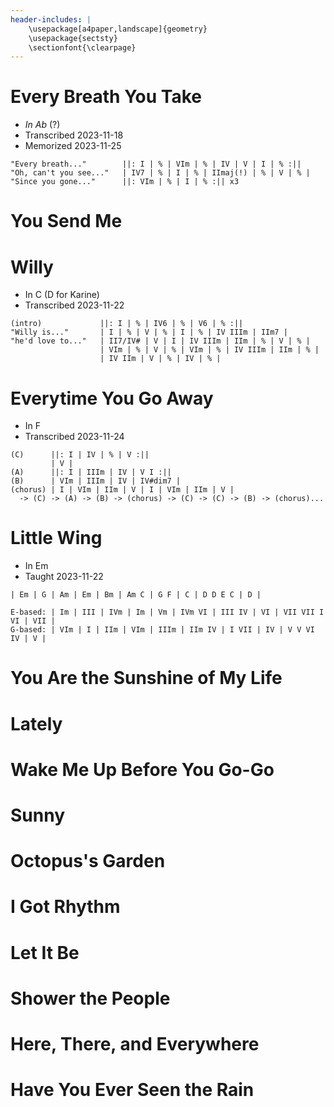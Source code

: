```yaml
---
header-includes: |
    \usepackage[a4paper,landscape]{geometry}
    \usepackage{sectsty}
    \sectionfont{\clearpage}
---
```


# Every Breath You Take

- _In Ab_ (?)
- Transcribed 2023-11-18
- Memorized 2023-11-25

```
"Every breath..."        ||: I | % | VIm | % | IV | V | I | % :||
"Oh, can't you see..."   | IV7 | % | I | % | IImaj(!) | % | V | % |
"Since you gone..."      ||: VIm | % | I | % :|| x3
```



# You Send Me


# Willy
- In C (D for Karine)
- Transcribed 2023-11-22

```
(intro)             ||: I | % | IV6 | % | V6 | % :||
"Willy is..."       | I | % | V | % | I | % | IV IIIm | IIm7 |
"he'd love to..."   | II7/IV# | V | I | IV IIIm | IIm | % | V | % |
                    | VIm | % | V | % | VIm | % | IV IIIm | IIm | % |
                    | IV IIm | V | % | IV | % |
```


# Everytime You Go Away
- In F
- Transcribed 2023-11-24

```
(C)      ||: I | IV | % | V :||
         | V |
(A)      ||: I | IIIm | IV | V I :||
(B)      | VIm | IIIm | IV | IV#dim7 |
(chorus) | I | VIm | IIm | V | I | VIm | IIm | V |
  -> (C) -> (A) -> (B) -> (chorus) -> (C) -> (C) -> (B) -> (chorus)...
```


# Little Wing
- In Em
- Taught 2023-11-22

```
| Em | G | Am | Em | Bm | Am C | G F | C | D D E C | D |

E-based: | Im | III | IVm | Im | Vm | IVm VI | III IV | VI | VII VII I VI | VII |
G-based: | VIm | I | IIm | VIm | IIIm | IIm IV | I VII | IV | V V VI IV | V |
```


# You Are the Sunshine of My Life


# Lately


# Wake Me Up Before You Go-Go


# Sunny


# Octopus's Garden


# I Got Rhythm


# Let It Be


# Shower the People


# Here, There, and Everywhere


# Have You Ever Seen the Rain


